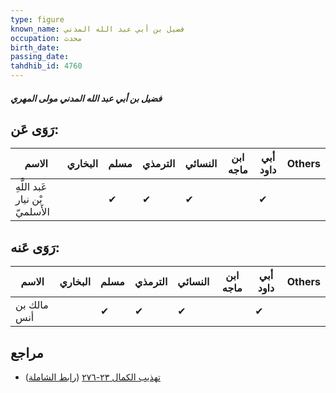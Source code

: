 ```yaml
---
type: figure
known_name: فضيل بن أبي عبد الله المدني
occupation: محدث
birth_date:
passing_date:
tahdhib_id: 4760
---
```

##### فضيل بن أبي عبد الله المدني مولى المهري

## رَوَى عَن:
| الاسم                           | البخاري | مسلم | الترمذي | النسائي | ابن ماجه | أبي داود | Others |
| ------------------------------- | ------- | ---- | ------- | ------- | -------- | -------- | ------ |
| عَبد اللَّهِ بْن نيار الأَسلميّ |         | ✔    | ✔       | ✔       |          | ✔        |        |
## رَوَى عَنه:
| الاسم       | البخاري | مسلم | الترمذي | النسائي | ابن ماجه | أبي داود | Others |
| ----------- | ------- | ---- | ------- | ------- | -------- | -------- | ------ |
| مالك بن أنس |         | ✔    | ✔       | ✔       |          | ✔        |        |
## مراجع
- [تهذيب الكمال ٢٣-٢٧٦](obsidian://open?vault=Tahdhib-al-Kamal&file=Figures/٤٧٦٠-فضيل%20بن%20أبي%20عبد%20الله%20المدني%20مولى%20المهري) ([رابط الشاملة](https://shamela.ws/book/3722/12163))